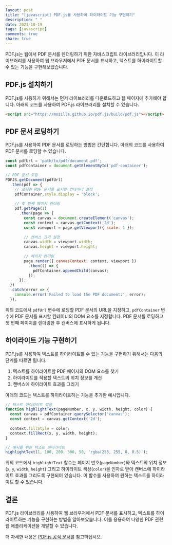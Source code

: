 ```yaml
---
layout: post
title: "[javascript] PDF.js를 사용하여 하이라이트 기능 구현하기"
description: " "
date: 2023-10-19
tags: [javascript]
comments: true
share: true
---
```


PDF.js는 웹에서 PDF 문서를 렌더링하기 위한 자바스크립트 라이브러리입니다. 이 라이브러리를 사용하여 웹 브라우저에서 PDF 문서를 표시하고, 텍스트를 하이라이트할 수 있는 기능을 구현해보겠습니다.

## PDF.js 설치하기

PDF.js를 사용하기 위해서는 먼저 라이브러리를 다운로드하고 웹 페이지에 추가해야 합니다. 아래의 코드를 사용하여 PDF.js 라이브러리를 설치할 수 있습니다.

```html
<script src="https://mozilla.github.io/pdf.js/build/pdf.js"></script>
```

## PDF 문서 로딩하기

PDF.js를 사용하여 PDF 문서를 로딩하는 방법은 간단합니다. 아래의 코드를 사용하여 PDF 문서를 로딩할 수 있습니다.

```javascript
const pdfUrl = 'path/to/pdf/document.pdf';
const pdfContainer = document.getElementById('pdf-container');

// PDF 문서 로딩
PDFJS.getDocument(pdfUrl)
  .then(pdf => {
    // 로딩한 PDF 문서를 표시할 컨테이너 설정
    pdfContainer.style.display = 'block';
  
    // 첫 번째 페이지 렌더링
    pdf.getPage(1)
      .then(page => {
        const canvas = document.createElement('canvas');
        const context = canvas.getContext('2d');
        const viewport = page.getViewport({ scale: 1 });
  
        // 캔버스 크기 설정
        canvas.width = viewport.width;
        canvas.height = viewport.height;
  
        // 페이지 렌더링
        page.render({ canvasContext: context, viewport })
          .then(() => {
            pdfContainer.appendChild(canvas);
          });
      });
  })
  .catch(error => {
    console.error('Failed to load the PDF document:', error);
  });
```

위의 코드에서 `pdfUrl` 변수에 로딩할 PDF 문서의 URL을 지정하고, `pdfContainer` 변수에 PDF 문서를 표시할 컨테이너의 DOM 요소를 지정합니다. PDF 문서를 로딩하고 첫 번째 페이지를 렌더링한 후 캔버스에 표시하게 됩니다.

## 하이라이트 기능 구현하기

PDF.js를 사용하여 텍스트를 하이라이트할 수 있는 기능을 구현하기 위해서는 다음의 단계를 따르면 됩니다.

1. 텍스트를 하이라이트할 PDF 페이지의 DOM 요소를 찾기
2. 하이라이트를 적용할 텍스트의 위치 정보를 계산
3. 캔버스에 하이라이트 효과를 그리기

아래의 코드는 텍스트를 하이라이트하는 기능을 추가한 예시입니다.

```javascript
// 텍스트 하이라이트 적용
function highlightText(pageNumber, x, y, width, height, color) {
  const canvas = pdfContainer.querySelector('canvas');
  const context = canvas.getContext('2d');
  
  context.fillStyle = color;
  context.fillRect(x, y, width, height);
}

// 예시를 위한 텍스트 하이라이트
highlightText(1, 100, 200, 300, 50, 'rgba(255, 255, 0, 0.5)');
```

위의 코드에서 `highlightText` 함수는 페이지 번호(`pageNumber`)와 텍스트의 위치 정보(`x`, `y`, `width`, `height`) 그리고 하이라이트 색상(`color`)을 인자로 받아 캔버스에 하이라이트 효과를 그리도록 구현되어 있습니다. 이 함수를 사용하여 원하는 텍스트를 하이라이트 할 수 있습니다.

## 결론

PDF.js 라이브러리를 사용하여 웹 브라우저에서 PDF 문서를 표시하고, 텍스트를 하이라이트하는 기능을 구현하는 방법을 알아보았습니다. 이를 응용하여 다양한 PDF 관련 웹 애플리케이션을 개발할 수 있습니다.

더 자세한 내용은 [PDF.js 공식 문서](https://mozilla.github.io/pdf.js/)를 참고하십시오.